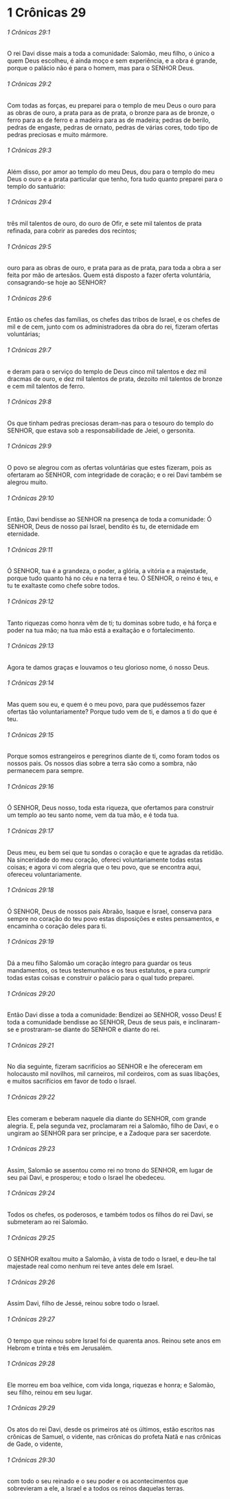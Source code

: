# 1 Crônicas 29

###### 1 Crônicas 29:1

O rei Davi disse mais a toda a comunidade: Salomão, meu filho, o único a quem Deus escolheu, é ainda moço e sem experiência, e a obra é grande, porque o palácio não é para o homem, mas para o SENHOR Deus.

###### 1 Crônicas 29:2

Com todas as forças, eu preparei para o templo de meu Deus o ouro para as obras de ouro, a prata para as de prata, o bronze para as de bronze, o ferro para as de ferro e a madeira para as de madeira; pedras de berilo, pedras de engaste, pedras de ornato, pedras de várias cores, todo tipo de pedras preciosas e muito mármore.

###### 1 Crônicas 29:3

Além disso, por amor ao templo do meu Deus, dou para o templo do meu Deus o ouro e a prata particular que tenho, fora tudo quanto preparei para o templo do santuário:

###### 1 Crônicas 29:4

três mil talentos de ouro, do ouro de Ofir, e sete mil talentos de prata refinada, para cobrir as paredes dos recintos;

###### 1 Crônicas 29:5

ouro para as obras de ouro, e prata para as de prata, para toda a obra a ser feita por mão de artesãos. Quem está disposto a fazer oferta voluntária, consagrando-se hoje ao SENHOR?

###### 1 Crônicas 29:6

Então os chefes das famílias, os chefes das tribos de Israel, e os chefes de mil e de cem, junto com os administradores da obra do rei, fizeram ofertas voluntárias;

###### 1 Crônicas 29:7

e deram para o serviço do templo de Deus cinco mil talentos e dez mil dracmas de ouro, e dez mil talentos de prata, dezoito mil talentos de bronze e cem mil talentos de ferro.

###### 1 Crônicas 29:8

Os que tinham pedras preciosas deram-nas para o tesouro do templo do SENHOR, que estava sob a responsabilidade de Jeiel, o gersonita.

###### 1 Crônicas 29:9

O povo se alegrou com as ofertas voluntárias que estes fizeram, pois as ofertaram ao SENHOR, com integridade de coração; e o rei Davi também se alegrou muito.

###### 1 Crônicas 29:10

Então, Davi bendisse ao SENHOR na presença de toda a comunidade: Ó SENHOR, Deus de nosso pai Israel, bendito és tu, de eternidade em eternidade.

###### 1 Crônicas 29:11

Ó SENHOR, tua é a grandeza, o poder, a glória, a vitória e a majestade, porque tudo quanto há no céu e na terra é teu. Ó SENHOR, o reino é teu, e tu te exaltaste como chefe sobre todos.

###### 1 Crônicas 29:12

Tanto riquezas como honra vêm de ti; tu dominas sobre tudo, e há força e poder na tua mão; na tua mão está a exaltação e o fortalecimento.

###### 1 Crônicas 29:13

Agora te damos graças e louvamos o teu glorioso nome, ó nosso Deus.

###### 1 Crônicas 29:14

Mas quem sou eu, e quem é o meu povo, para que pudéssemos fazer ofertas tão voluntariamente? Porque tudo vem de ti, e damos a ti do que é teu.

###### 1 Crônicas 29:15

Porque somos estrangeiros e peregrinos diante de ti, como foram todos os nossos pais. Os nossos dias sobre a terra são como a sombra, não permanecem para sempre.

###### 1 Crônicas 29:16

Ó SENHOR, Deus nosso, toda esta riqueza, que ofertamos para construir um templo ao teu santo nome, vem da tua mão, e é toda tua.

###### 1 Crônicas 29:17

Deus meu, eu bem sei que tu sondas o coração e que te agradas da retidão. Na sinceridade do meu coração, ofereci voluntariamente todas estas coisas; e agora vi com alegria que o teu povo, que se encontra aqui, ofereceu voluntariamente.

###### 1 Crônicas 29:18

Ó SENHOR, Deus de nossos pais Abraão, Isaque e Israel, conserva para sempre no coração do teu povo estas disposições e estes pensamentos, e encaminha o coração deles para ti.

###### 1 Crônicas 29:19

Dá a meu filho Salomão um coração íntegro para guardar os teus mandamentos, os teus testemunhos e os teus estatutos, e para cumprir todas estas coisas e construir o palácio para o qual tudo preparei.

###### 1 Crônicas 29:20

Então Davi disse a toda a comunidade: Bendizei ao SENHOR, vosso Deus! E toda a comunidade bendisse ao SENHOR, Deus de seus pais, e inclinaram-se e prostraram-se diante do SENHOR e diante do rei.

###### 1 Crônicas 29:21

No dia seguinte, fizeram sacrifícios ao SENHOR e lhe ofereceram em holocausto mil novilhos, mil carneiros, mil cordeiros, com as suas libações, e muitos sacrifícios em favor de todo o Israel.

###### 1 Crônicas 29:22

Eles comeram e beberam naquele dia diante do SENHOR, com grande alegria. E, pela segunda vez, proclamaram rei a Salomão, filho de Davi, e o ungiram ao SENHOR para ser príncipe, e a Zadoque para ser sacerdote.

###### 1 Crônicas 29:23

Assim, Salomão se assentou como rei no trono do SENHOR, em lugar de seu pai Davi, e prosperou; e todo o Israel lhe obedeceu.

###### 1 Crônicas 29:24

Todos os chefes, os poderosos, e também todos os filhos do rei Davi, se submeteram ao rei Salomão.

###### 1 Crônicas 29:25

O SENHOR exaltou muito a Salomão, à vista de todo o Israel, e deu-lhe tal majestade real como nenhum rei teve antes dele em Israel.

###### 1 Crônicas 29:26

Assim Davi, filho de Jessé, reinou sobre todo o Israel.

###### 1 Crônicas 29:27

O tempo que reinou sobre Israel foi de quarenta anos. Reinou sete anos em Hebrom e trinta e três em Jerusalém.

###### 1 Crônicas 29:28

Ele morreu em boa velhice, com vida longa, riquezas e honra; e Salomão, seu filho, reinou em seu lugar.

###### 1 Crônicas 29:29

Os atos do rei Davi, desde os primeiros até os últimos, estão escritos nas crônicas de Samuel, o vidente, nas crônicas do profeta Natã e nas crônicas de Gade, o vidente,

###### 1 Crônicas 29:30

com todo o seu reinado e o seu poder e os acontecimentos que sobrevieram a ele, a Israel e a todos os reinos daquelas terras.

